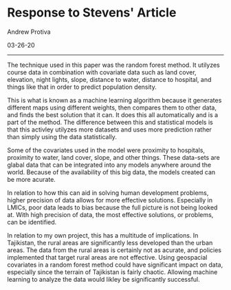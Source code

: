 # Response to Stevens' Article

Andrew Protiva 

03-26-20

---
The technique used in this paper was the random forest method. It utilyzes course data in combination with covariate data such as land cover, elevation, night lights, slope, distance to water, distance to hospital, and things like that in order to predict population density. 

This is what is known as a machine learning algorithm because it generates different maps using different weights, then compares them to other data, and finds the best solution that it can. It does this all automatically and is a part of the method. The difference between this and statistical models is that this activley utilyzes more datasets and uses more prediction rather than simply using the data statistically. 

Some of the covariates used in the model were proximity to hospitals, proximity to water, land cover, slope, and other things. These data-sets are glabal data that can be integrated into any models anywhere around the world. Because of the availability of this big data, the models created can be more acurate. 

In relation to how this can aid in solving human development problems, higher precision of data allows for more effective solutions. Especially in LMICs, poor data leads to bias because the full picture is not being looked at. With high precision of data, the most effective solutions, or problems, can be identified. 

In relation to my own project, this has a multitude of implications. In Tajikistan, the rural areas are significantly less developed than the urban areas. The data from the rural areas is certainly not as acurate, and policies implemented that target rural areas are not effective. Using geospacial covariates in a random forest method could have significant impact on data, especially since the terrain of Tajikistan is fairly chaotic. Allowing machine learning to analyze the data would likley be significantly successful. 
